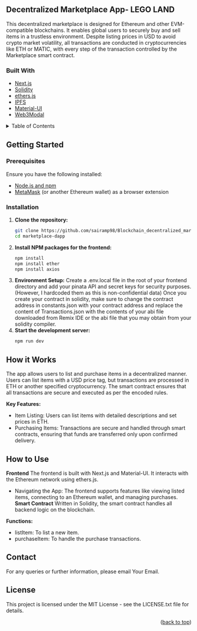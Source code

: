 <div id="top"></div>

<!-- ABOUT THE PROJECT -->
## Decentralized Marketplace App- LEGO LAND


This decentralized marketplace is designed for Ethereum and other EVM-compatible blockchains. It enables global users to securely buy and sell items in a trustless environment. Despite listing prices in USD to avoid crypto market volatility, all transactions are conducted in cryptocurrencies like ETH or MATIC, with every step of the transaction controlled by the Marketplace smart contract.

### Built With

* [Next.js](https://nextjs.org/)
* [Solidity](https://docs.soliditylang.org/)
* [ethers.js](https://docs.ethers.io/v5/)
* [IPFS](https://ipfs.io/)
* [Material-UI](https://mui.com/getting-started/installation/)
* [Web3Modal](https://github.com/Web3Modal/web3modal)

<details>
  <summary>Table of Contents</summary>
  <ol>
    <li>
      <a href="#getting-started">Getting Started</a>
      <ul>
        <li><a href="#prerequisites">Prerequisites</a></li>
        <li><a href="#installation">Installation</a></li>
      </ul>
    </li>
    <li><a href="#how-it-works">How it Works</a></li>
    <li>
      <a href="#usage">How to Use</a>
      <ul>
        <li><a href="#frontend">Frontend</a></li>
        <li><a href="#smart-contract">Smart Contract</a></li>
        <li><a href="#deployment">Deployment</a></li>
      </ul>
    </li>
    <li><a href="#contact">Contact</a></li>
    <li><a href="#license">License</a></li>
  </ol>
</details>

<!-- GETTING STARTED -->
## Getting Started

### Prerequisites

Ensure you have the following installed:
* [Node.js and npm](https://nodejs.org/en/download/)
* [MetaMask](https://metamask.io/) (or another Ethereum wallet) as a browser extension

### Installation

1. **Clone the repository:**
   ```sh
   git clone https://github.com/sairamp98/Blockchain_decentralized_marketplace_sepoliaeth
   cd marketplace-dapp
2. **Install NPM packages for the frontend:**
   ```sh
   npm install
   npm install ether
   npm install axios
3. **Environment Setup:**
   Create a .env.local file in the root of your frontend directory and add your pinata API and secret keys for security purposes. (However, I hardcoded them as this is non-confidential data)
   Once you create your contract in solidity, make sure to change the contract address in constants.json with your contract address and replace the content of Transactions.json with the contents of your abi file downloaded from Remix IDE or the abi file that you may obtain from your solidity compiler.
4. **Start the development server:**
   ```sh
   npm run dev
<!-- HOW IT WORKS -->
## How it Works
The app allows users to list and purchase items in a decentralized manner. Users can list items with a USD price tag, but transactions are processed in ETH or another specified cryptocurrency. The smart contract ensures that all transactions are secure and executed as per the encoded rules.

**Key Features:**
* Item Listing: Users can list items with detailed descriptions and set prices in ETH.
* Purchasing Items: Transactions are secure and handled through smart contracts, ensuring that funds are transferred only upon confirmed delivery.

<!-- USAGE EXAMPLES -->
## How to Use
**Frontend**
The frontend is built with Next.js and Material-UI. It interacts with the Ethereum network using ethers.js.

* Navigating the App: The frontend supports features like viewing listed items, connecting to an Ethereum wallet, and managing purchases.
**Smart Contract**
Written in Solidity, the smart contract handles all backend logic on the blockchain.

**Functions:**
* listItem: To list a new item.
* purchaseItem: To handle the purchase transactions.

<!-- CONTACT -->
## Contact
For any queries or further information, please email Your Email.

<!-- LICENSE -->
## License
This project is licensed under the MIT License - see the LICENSE.txt file for details.

<p align="right">(<a href="#top">back to top</a>)</p>

